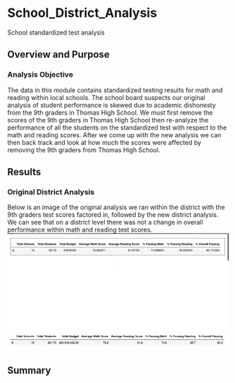 # School_District_Analysis
School standardized test analysis
## Overview and Purpose
### Analysis Objective
The data in this module contains standardized testing results for math and reading within local schools. The school board suspects our original analysis of student performance is skewed due to academic dishonesty from the 9th graders in Thomas High School. We must first remove the scores of the 9th graders in Thomas High School then re-analyze the performance of all the students on the standardized test with respect to the math and reading scores. After we come up with the new analysis we can then back track and look at how much the scores were affected by removing the 9th graders from Thomas High School.
## Results
### Original District Analysis
Below is an image of the original analysis we ran within the district with the 9th graders test scores factored in, followed by the new district analysis. We can see that on a district level there was not a change in overall performance within math and reading test scores.  
![Original_district_analysis](/Images/Original_district_analysis.png)
![New_district_analysis](/Images/New_district_analysis.png)


## Summary
